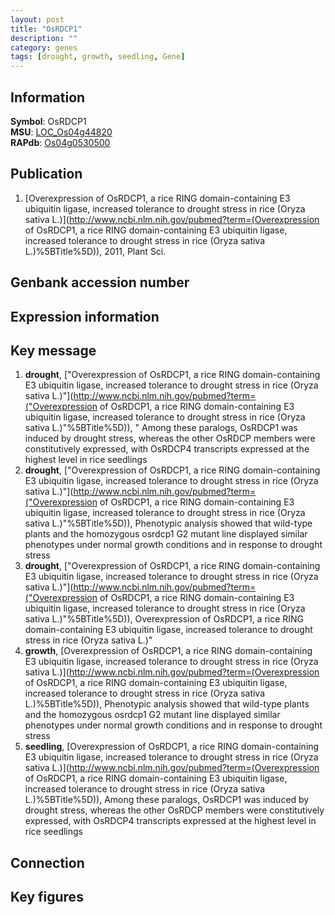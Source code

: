 ```yaml
---
layout: post
title: "OsRDCP1"
description: ""
category: genes
tags: [drought, growth, seedling, Gene]
---
```


## Information
__Symbol__: OsRDCP1  
__MSU__: [LOC_Os04g44820](http://rice.plantbiology.msu.edu/cgi-bin/ORF_infopage.cgi?orf=LOC_Os04g44820)  
__RAPdb__: [Os04g0530500](http://rapdb.dna.affrc.go.jp/viewer/gbrowse_details/irgsp1?name=Os04g0530500)  

## Publication
1. [Overexpression of OsRDCP1, a rice RING domain-containing E3 ubiquitin ligase, increased tolerance to drought stress in rice (Oryza sativa L.)](http://www.ncbi.nlm.nih.gov/pubmed?term=(Overexpression of OsRDCP1, a rice RING domain-containing E3 ubiquitin ligase, increased tolerance to drought stress in rice (Oryza sativa L.)%5BTitle%5D)), 2011, Plant Sci.

## Genbank accession number

## Expression information

## Key message
1. __drought__, ["Overexpression of OsRDCP1, a rice RING domain-containing E3 ubiquitin ligase, increased tolerance to drought stress in rice (Oryza sativa L.)"](http://www.ncbi.nlm.nih.gov/pubmed?term=("Overexpression of OsRDCP1, a rice RING domain-containing E3 ubiquitin ligase, increased tolerance to drought stress in rice (Oryza sativa L.)"%5BTitle%5D)), " Among these paralogs, OsRDCP1 was induced by drought stress, whereas the other OsRDCP members were constitutively expressed, with OsRDCP4 transcripts expressed at the highest level in rice seedlings
2. __drought__, ["Overexpression of OsRDCP1, a rice RING domain-containing E3 ubiquitin ligase, increased tolerance to drought stress in rice (Oryza sativa L.)"](http://www.ncbi.nlm.nih.gov/pubmed?term=("Overexpression of OsRDCP1, a rice RING domain-containing E3 ubiquitin ligase, increased tolerance to drought stress in rice (Oryza sativa L.)"%5BTitle%5D)),  Phenotypic analysis showed that wild-type plants and the homozygous osrdcp1 G2 mutant line displayed similar phenotypes under normal growth conditions and in response to drought stress
3. __drought__, ["Overexpression of OsRDCP1, a rice RING domain-containing E3 ubiquitin ligase, increased tolerance to drought stress in rice (Oryza sativa L.)"](http://www.ncbi.nlm.nih.gov/pubmed?term=("Overexpression of OsRDCP1, a rice RING domain-containing E3 ubiquitin ligase, increased tolerance to drought stress in rice (Oryza sativa L.)"%5BTitle%5D)), Overexpression of OsRDCP1, a rice RING domain-containing E3 ubiquitin ligase, increased tolerance to drought stress in rice (Oryza sativa L.)"
4. __growth__, [Overexpression of OsRDCP1, a rice RING domain-containing E3 ubiquitin ligase, increased tolerance to drought stress in rice (Oryza sativa L.)](http://www.ncbi.nlm.nih.gov/pubmed?term=(Overexpression of OsRDCP1, a rice RING domain-containing E3 ubiquitin ligase, increased tolerance to drought stress in rice (Oryza sativa L.)%5BTitle%5D)),  Phenotypic analysis showed that wild-type plants and the homozygous osrdcp1 G2 mutant line displayed similar phenotypes under normal growth conditions and in response to drought stress
5. __seedling__, [Overexpression of OsRDCP1, a rice RING domain-containing E3 ubiquitin ligase, increased tolerance to drought stress in rice (Oryza sativa L.)](http://www.ncbi.nlm.nih.gov/pubmed?term=(Overexpression of OsRDCP1, a rice RING domain-containing E3 ubiquitin ligase, increased tolerance to drought stress in rice (Oryza sativa L.)%5BTitle%5D)),  Among these paralogs, OsRDCP1 was induced by drought stress, whereas the other OsRDCP members were constitutively expressed, with OsRDCP4 transcripts expressed at the highest level in rice seedlings

## Connection

## Key figures


